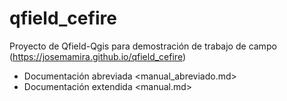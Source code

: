 # qfield_cefire
Proyecto de Qfield-Qgis para demostración de trabajo de campo
(https://josemamira.github.io/qfield_cefire)


- Documentación abreviada <manual_abreviado.md>
- Documentación extendida <manual.md>



